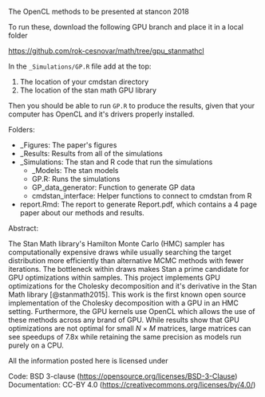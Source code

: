 The OpenCL methods to be presented at stancon 2018

To run these, download the following GPU branch and place it in a local folder

https://github.com/rok-cesnovar/math/tree/gpu_stanmathcl

In the `_Simulations/GP.R` file add at the top:

1. The location of your cmdstan directory
2. The location of the stan math GPU library

Then you should be able to run `GP.R` to produce the results, given that your computer has OpenCL and it's drivers properly installed.

Folders:

- _Figures: The paper's figures
- _Results: Results from all of the simulations
- _Simulations: The stan and R code that run the simulations
    - _Models: The stan models
    - GP.R: Runs the simulations
    - GP_data_generator: Function to generate GP data
    - cmdstan_interface: Helper functions to connect to cmdstan from R
- report.Rmd: The report to generate Report.pdf, which contains a 4 page paper about our methods and results.


Abstract:

The Stan Math library's Hamilton Monte Carlo (HMC) sampler has computationally expensive draws while usually searching the target distribution more efficiently than alternative MCMC methods with fewer iterations. The bottleneck within draws makes Stan a prime candidate for GPU optimizations within samples. This project implements GPU optimizations for the Cholesky decomposition and it's derivative in the Stan Math library [@stanmath2015]. This work is the first known open source implementation of the Cholesky decomposition with a GPU in an HMC setting. Furthermore, the GPU kernels use OpenCL which allows the use of these methods across any brand of GPU. While results show that GPU optimizations are not optimal for small $N\times M$ matrices, large matrices can see speedups of 7.8x while retaining the same precision as models run purely on a CPU.


All the information posted here is licensed under

Code: BSD 3-clause (https://opensource.org/licenses/BSD-3-Clause)
Documentation: CC-BY 4.0 (https://creativecommons.org/licenses/by/4.0/)
